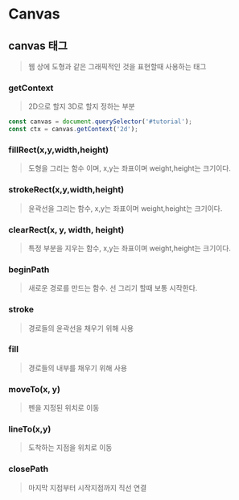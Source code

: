 # Canvas

## canvas 태그
> 웹 상에 도형과 같은 그래픽적인 것을 표현할때 사용하는 태그


### getContext
> 2D으로 할지 3D로 할지 정하는 부분
```javascript
const canvas = document.querySelector('#tutorial');
const ctx = canvas.getContext('2d');
```

### fillRect(x,y,width,height)
> 도형을 그리는 함수 이며, x,y는 좌표이며 weight,height는 크기이다.

### strokeRect(x,y,width,height)
> 윤곽선을 그리는 함수, x,y는 좌표이며 weight,height는 크기이다.

### clearRect(x, y, width, height)
> 특정 부분을 지우는 함수, x,y는 좌표이며 weight,height는 크기이다.

### beginPath
> 새로운 경로를 만드는 함수. 선 그리기 할때 보통 시작한다.

### stroke
> 경로들의 윤곽선을 채우기 위해 사용

### fill
> 경로들의 내부를 채우기 위해 사용

### moveTo(x, y)
> 펜을 지정된 위치로 이동

### lineTo(x,y)
> 도착하는 지점을 위치로 이동

### closePath
> 마지막 지점부터 시작지점까지 직선 연결